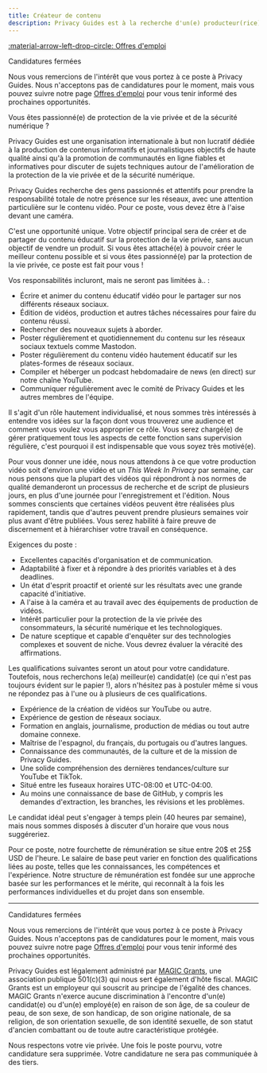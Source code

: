 ```yaml
---
title: Créateur de contenu
description: Privacy Guides est à la recherche d'un(e) producteur(rice) vidéo et d'un(e) animateur(rice) pour la diffusion de contenus informatifs sur la protection de la vie privée sur YouTube et d'autres plateformes.
---
```


[:material-arrow-left-drop-circle: Offres d'emploi](../jobs.md)

<div class="admonition info" markdown>
<p class="admonition-title">Candidatures fermées</p>

Nous vous remercions de l'intérêt que vous portez à ce poste à Privacy Guides. Nous n'acceptons pas de candidatures pour le moment, mais vous pouvez suivre notre page [Offres d'emploi](../jobs.md) pour vous tenir informé des prochaines opportunités.

</div>

Vous êtes passionné(e) de protection de la vie privée et de la sécurité numérique ?

Privacy Guides est une organisation internationale à but non lucratif dédiée à la production de contenus informatifs et journalistiques objectifs de haute qualité ainsi qu'à la promotion de communautés en ligne fiables et informatives pour discuter de sujets techniques autour de l'amélioration de la protection de la vie privée et de la sécurité numérique.

Privacy Guides recherche des gens passionnés et attentifs pour prendre la responsabilité totale de notre présence sur les réseaux, avec une attention particulière sur le contenu vidéo. Pour ce poste, vous devez être à l'aise devant une caméra.

C'est une opportunité unique. Votre objectif principal sera de créer et de partager du contenu éducatif sur la protection de la vie privée, sans aucun objectif de vendre un produit. Si vous êtes attaché(e) à pouvoir créer le meilleur contenu possible et si vous êtes passionné(e) par la protection de la vie privée, ce poste est fait pour vous !

Vos responsabilités incluront, mais ne seront pas limitées à.. :

- Écrire et animer du contenu éducatif vidéo pour le partager sur nos différents réseaux sociaux.
- Édition de vidéos, production et autres tâches nécessaires pour faire du contenu réussi.
- Rechercher des nouveaux sujets à aborder.
- Poster régulièrement et quotidiennement du contenu sur les réseaux sociaux textuels comme Mastodon.
- Poster régulièrement du contenu vidéo hautement éducatif sur les plates-formes de réseaux sociaux.
- Compiler et héberger un podcast hebdomadaire de news (en direct) sur notre chaîne YouTube.
- Communiquer régulièrement avec le comité de Privacy Guides et les autres membres de l'équipe.

Il s'agit d'un rôle hautement individualisé, et nous sommes très intéressés à entendre vos idées sur la façon dont vous trouverez une audience et comment vous voulez vous approprier ce rôle. Vous serez chargé(e) de gérer pratiquement tous les aspects de cette fonction sans supervision régulière, c'est pourquoi il est indispensable que vous soyez très motivé(e).

Pour vous donner une idée, nous nous attendons à ce que votre production vidéo soit d'environ une vidéo et un _This Week In Privacy_ par semaine, car nous pensons que la plupart des vidéos qui répondront à nos normes de qualité demanderont un processus de recherche et de script de plusieurs jours, en plus d'une journée pour l'enregistrement et l'édition. Nous sommes conscients que certaines vidéos peuvent être réalisées plus rapidement, tandis que d'autres peuvent prendre plusieurs semaines voir plus avant d'être publiées. Vous serez habilité à faire preuve de discernement et à hiérarchiser votre travail en conséquence.

Exigences du poste :

- Excellentes capacités d'organisation et de communication.
- Adaptabilité à fixer et à répondre à des priorités variables et à des deadlines.
- Un état d'esprit proactif et orienté sur les résultats avec une grande capacité d'initiative.
- A l'aise à la caméra et au travail avec des équipements de production de vidéos.
- Intérêt particulier pour la protection de la vie privée des consommateurs, la sécurité numérique et les technologiques.
- De nature sceptique et capable d'enquêter sur des technologies complexes et souvent de niche. Vous devrez évaluer la véracité des affirmations.

Les qualifications suivantes seront un atout pour votre candidature. Toutefois, nous recherchons le(a) meilleur(e) candidat(e) (ce qui n'est pas toujours évident sur le papier !), alors n'hésitez pas à postuler même si vous ne répondez pas à l'une ou à plusieurs de ces qualifications.

- Expérience de la création de vidéos sur YouTube ou autre.
- Expérience de gestion de réseaux sociaux.
- Formation en anglais, journalisme, production de médias ou tout autre domaine connexe.
- Maîtrise de l'espagnol, du français, du portugais ou d'autres langues.
- Connaissance des communautés, de la culture et de la mission de Privacy Guides.
- Une solide compréhension des dernières tendances/culture sur YouTube et TikTok.
- Situé entre les fuseaux horaires UTC-08:00 et UTC-04:00.
- Au moins une connaissance de base de GitHub, y compris les demandes d'extraction, les branches, les révisions et les problèmes.

Le candidat idéal peut s'engager à temps plein (40 heures par semaine), mais nous sommes disposés à discuter d'un horaire que vous nous suggéreriez.

Pour ce poste, notre fourchette de rémunération se situe entre 20$ et 25$ USD de l'heure. Le salaire de base peut varier en fonction des qualifications liées au poste, telles que les connaissances, les compétences et l'expérience. Notre structure de rémunération est fondée sur une approche basée sur les performances et le mérite, qui reconnaît à la fois les performances individuelles et du projet dans son ensemble.

---

<div class="admonition info" markdown>
<p class="admonition-title">Candidatures fermées</p>

Nous vous remercions de l'intérêt que vous portez à ce poste à Privacy Guides. Nous n'acceptons pas de candidatures pour le moment, mais vous pouvez suivre notre page [Offres d'emploi](../jobs.md) pour vous tenir informé des prochaines opportunités.

</div>

Privacy Guides est légalement administré par [MAGIC Grants](https://magicgrants.org), une association publique 501(c)(3) qui nous sert également d'hôte fiscal. MAGIC Grants est un employeur qui souscrit au principe de l'égalité des chances. MAGIC Grants n'exerce aucune discrimination à l'encontre d'un(e) candidat(e) ou d'un(e) employé(e) en raison de son âge, de sa couleur de peau, de son sexe, de son handicap, de son origine nationale, de sa religion, de son orientation sexuelle, de son identité sexuelle, de son statut d'ancien combattant ou de toute autre caractéristique protégée.

Nous respectons votre vie privée. Une fois le poste pourvu, votre candidature sera supprimée. Votre candidature ne sera pas communiquée à des tiers.
